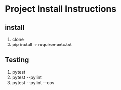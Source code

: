 # Project Install Instructions

## install

1. clone
2. pip install -r requirements.txt

## Testing

1. pytest
2. pytest --pylint
3. pytest --pylint --cov
